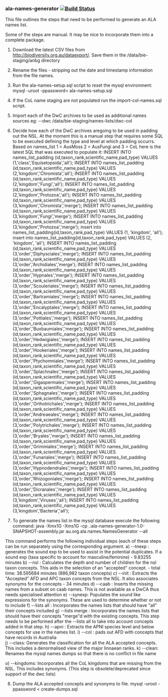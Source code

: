 ### ala-names-generator   [![Build Status](https://travis-ci.org/AtlasOfLivingAustralia/ala-names-generator.svg?branch=master)](https://travis-ci.org/AtlasOfLivingAustralia/ala-names-generator)

This file outlines the steps that need to be performed to generate an ALA names list.

Some of the steps are manual.  It may be nice to incorporate them into a complete package.

1) Download the latest CSV files from http://biodiversity.org.au/dataexport/.  Save them in the /data/bie-staging/anbg directory

2) Rename the files - stripping out the date and timestamp information from the file names.

3) Run the ala-names-setup.sql script to reset the mysql environment:
mysql -uroot -ppassword< ala-names-setup.sql

4) If the CoL name staging are not populated run the import-col-names.sql script.

5) Import each of the DwC archives to be used as additional names sources eg: --dwc /data/bie-staging/names-lists/dwc-col

6) Decide how each of the DwC archives aregoing to be used in padding out the NSL.  At the moment this is a manual step that requires some SQL to be executed defining the type and level at which padding occurrs.
Based on names_list 1 = AusMoss 2 = AusFungi and 3 = CoL here is the latest SQL that was executed to populate it:
INSERT INTO names_list_padding (id,taxon_rank,scientific_name,pad_type) VALUES (1,'class','Equisetopsida','all');
INSERT INTO names_list_padding (id,taxon_rank,scientific_name,pad_type) VALUES (2,'kingdom','Chromista','all');
INSERT INTO names_list_padding (id,taxon_rank,scientific_name,pad_type) VALUES (2,'kingdom','Fungi','all');
INSERT INTO names_list_padding (id,taxon_rank,scientific_name,pad_type) VALUES (2,'kingdom','Protozoa','all');
INSERT INTO names_list_padding (id,taxon_rank,scientific_name,pad_type) VALUES (3,'kingdom','Chromista','merge');
INSERT INTO names_list_padding (id,taxon_rank,scientific_name,pad_type) VALUES (3,'kingdom','Fungi','merge');
INSERT INTO names_list_padding (id,taxon_rank,scientific_name,pad_type) VALUES (3,'kingdom','Protozoa','merge');
insert into names_list_padding(id,taxon_rank,pad_type) VALUES (1, 'kingdom', 'all');
insert into names_list_padding(id,taxon_rank,pad_type) VALUES (2, 'kingdom', 'all');
INSERT INTO names_list_padding (id,taxon_rank,scientific_name,pad_type) VALUES (3,'order','Diphysciales','merge');
INSERT INTO names_list_padding (id,taxon_rank,scientific_name,pad_type) VALUES (3,'order','Archidiales','merge');
INSERT INTO names_list_padding (id,taxon_rank,scientific_name,pad_type) VALUES (3,'order','Hypnales','merge');
INSERT INTO names_list_padding (id,taxon_rank,scientific_name,pad_type) VALUES (3,'order','Scouleriales','merge');
INSERT INTO names_list_padding (id,taxon_rank,scientific_name,pad_type) VALUES (3,'order','Bartramiales','merge');
INSERT INTO names_list_padding (id,taxon_rank,scientific_name,pad_type) VALUES (3,'order','Encalyptales','merge');
INSERT INTO names_list_padding (id,taxon_rank,scientific_name,pad_type) VALUES (3,'order','Pottiales','merge');
INSERT INTO names_list_padding (id,taxon_rank,scientific_name,pad_type) VALUES (3,'order','Buxbaumiales','merge');
INSERT INTO names_list_padding (id,taxon_rank,scientific_name,pad_type) VALUES (3,'order','Hedwigiales','merge');
INSERT INTO names_list_padding (id,taxon_rank,scientific_name,pad_type) VALUES (3,'order','Hookeriales','merge');
INSERT INTO names_list_padding (id,taxon_rank,scientific_name,pad_type) VALUES (3,'order','Ptychomniales','merge');
INSERT INTO names_list_padding (id,taxon_rank,scientific_name,pad_type) VALUES (3,'order','Splachnales','merge');
INSERT INTO names_list_padding (id,taxon_rank,scientific_name,pad_type) VALUES (3,'order','Gigaspermales','merge');
INSERT INTO names_list_padding (id,taxon_rank,scientific_name,pad_type) VALUES (3,'order','Sphagnales','merge');
INSERT INTO names_list_padding (id,taxon_rank,scientific_name,pad_type) VALUES (3,'order','Orthotrichales','merge');
INSERT INTO names_list_padding (id,taxon_rank,scientific_name,pad_type) VALUES (3,'order','Andreaeales','merge');
INSERT INTO names_list_padding (id,taxon_rank,scientific_name,pad_type) VALUES (3,'order','Polytrichales','merge');
INSERT INTO names_list_padding (id,taxon_rank,scientific_name,pad_type) VALUES (3,'order','Bryales','merge');
INSERT INTO names_list_padding (id,taxon_rank,scientific_name,pad_type) VALUES (3,'order','Grimmiales','merge');
INSERT INTO names_list_padding (id,taxon_rank,scientific_name,pad_type) VALUES (3,'order','Funariales','merge');
INSERT INTO names_list_padding (id,taxon_rank,scientific_name,pad_type) VALUES (3,'order','Hypnodendrales','merge');
INSERT INTO names_list_padding (id,taxon_rank,scientific_name,pad_type) VALUES (3,'order','Rhizogoniales','merge');
INSERT INTO names_list_padding (id,taxon_rank,scientific_name,pad_type) VALUES (3,'order','Dicranales','merge');
INSERT INTO names_list_padding (id,taxon_rank,scientific_name,pad_type) VALUES (3,'kingdom','Viruses','all');
INSERT INTO names_list_padding (id,taxon_rank,scientific_name,pad_type) VALUES (3,'kingdom','Bacteria','all');

7) To generate the names list in the mysql database execute the following command:
java -Xmx1G -Xms1G -cp .:ala-names-generator-1.0-SNAPSHOT-assembly.jar au.org.ala.names.NamesGenerator --all

This command performs the following individual steps (each of these steps can be run separately using the corresponding argument.
a) --tnexp : generates the sound exp to be used to assist in the potential duplicates. If a sound exp (taxa specific to account for masculine/feminine) - 9.83255 minutes 
b) --nsl : Calculates the depth and number of children for the nsl taxon concepts.  This aids in the selection of an "accepted" concept. - total time: 38.595684 minutes (886,982 taxon concepts)
c) --init : Extracts the "Accepted" AFD and APC taxon concepts from the NSL.  It also associates synonyms for the concepts - 34 minutes
d) --caab : Inserts the missing names from a subset on caab names.  This is not available as a DwCA thus needs specialised attention
e) --synexp: Populates the sound like expressions for the synonyms. These are used to determine whether or not to include
f) --lists all : Incorporates the names lists that should have "all" their concepts included
g) --lists merge : Incorporates the names lists that should have their concepts "merge"d with the existing concepts.  This step needs to be performed after the --lists all to take into account concepts added in that step.
h) --apni : Extracts the APNI species level and below concepts for use in the names list.
i) --col : pads out AFD with concepts that have records in Australia  
j) --class: Generates the classification for all the ALA accepted concepts. This includes a denormalised view of the major linnaean ranks.
k) --clean: Renames the mysql names dumps so that there is no conflict in file name


o) --kingdoms: Incorporates all the CoL kingdoms that are missing from the NSL. This includes synonyms. (This step is obsolete/deprecated since support of the dwc lists) 

8) Dump the ALA accepted concepts and synonyms to file. 
mysql -uroot -ppassword < create-dumps.sql

